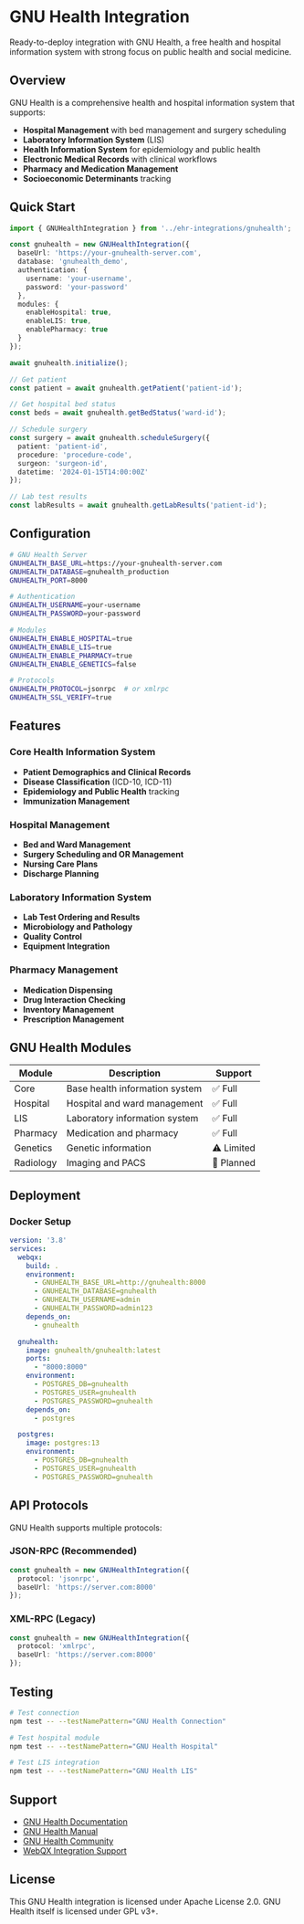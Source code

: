 # GNU Health Integration

Ready-to-deploy integration with GNU Health, a free health and hospital information system with strong focus on public health and social medicine.

## Overview

GNU Health is a comprehensive health and hospital information system that supports:

- **Hospital Management** with bed management and surgery scheduling
- **Laboratory Information System** (LIS)
- **Health Information System** for epidemiology and public health
- **Electronic Medical Records** with clinical workflows
- **Pharmacy and Medication Management**
- **Socioeconomic Determinants** tracking

## Quick Start

```typescript
import { GNUHealthIntegration } from '../ehr-integrations/gnuhealth';

const gnuhealth = new GNUHealthIntegration({
  baseUrl: 'https://your-gnuhealth-server.com',
  database: 'gnuhealth_demo',
  authentication: {
    username: 'your-username',
    password: 'your-password'
  },
  modules: {
    enableHospital: true,
    enableLIS: true,
    enablePharmacy: true
  }
});

await gnuhealth.initialize();

// Get patient
const patient = await gnuhealth.getPatient('patient-id');

// Get hospital bed status
const beds = await gnuhealth.getBedStatus('ward-id');

// Schedule surgery
const surgery = await gnuhealth.scheduleSurgery({
  patient: 'patient-id',
  procedure: 'procedure-code',
  surgeon: 'surgeon-id',
  datetime: '2024-01-15T14:00:00Z'
});

// Lab test results
const labResults = await gnuhealth.getLabResults('patient-id');
```

## Configuration

```bash
# GNU Health Server
GNUHEALTH_BASE_URL=https://your-gnuhealth-server.com
GNUHEALTH_DATABASE=gnuhealth_production
GNUHEALTH_PORT=8000

# Authentication
GNUHEALTH_USERNAME=your-username
GNUHEALTH_PASSWORD=your-password

# Modules
GNUHEALTH_ENABLE_HOSPITAL=true
GNUHEALTH_ENABLE_LIS=true
GNUHEALTH_ENABLE_PHARMACY=true
GNUHEALTH_ENABLE_GENETICS=false

# Protocols
GNUHEALTH_PROTOCOL=jsonrpc  # or xmlrpc
GNUHEALTH_SSL_VERIFY=true
```

## Features

### Core Health Information System
- **Patient Demographics and Clinical Records**
- **Disease Classification** (ICD-10, ICD-11)
- **Epidemiology and Public Health** tracking
- **Immunization Management**

### Hospital Management
- **Bed and Ward Management**
- **Surgery Scheduling and OR Management**
- **Nursing Care Plans**
- **Discharge Planning**

### Laboratory Information System
- **Lab Test Ordering and Results**
- **Microbiology and Pathology**
- **Quality Control**
- **Equipment Integration**

### Pharmacy Management
- **Medication Dispensing**
- **Drug Interaction Checking**
- **Inventory Management**
- **Prescription Management**

## GNU Health Modules

| Module | Description | Support |
|--------|-------------|---------|
| Core | Base health information system | ✅ Full |
| Hospital | Hospital and ward management | ✅ Full |
| LIS | Laboratory information system | ✅ Full |
| Pharmacy | Medication and pharmacy | ✅ Full |
| Genetics | Genetic information | ⚠️ Limited |
| Radiology | Imaging and PACS | 🚧 Planned |

## Deployment

### Docker Setup

```yaml
version: '3.8'
services:
  webqx:
    build: .
    environment:
      - GNUHEALTH_BASE_URL=http://gnuhealth:8000
      - GNUHEALTH_DATABASE=gnuhealth
      - GNUHEALTH_USERNAME=admin
      - GNUHEALTH_PASSWORD=admin123
    depends_on:
      - gnuhealth

  gnuhealth:
    image: gnuhealth/gnuhealth:latest
    ports:
      - "8000:8000"
    environment:
      - POSTGRES_DB=gnuhealth
      - POSTGRES_USER=gnuhealth
      - POSTGRES_PASSWORD=gnuhealth
    depends_on:
      - postgres

  postgres:
    image: postgres:13
    environment:
      - POSTGRES_DB=gnuhealth
      - POSTGRES_USER=gnuhealth
      - POSTGRES_PASSWORD=gnuhealth
```

## API Protocols

GNU Health supports multiple protocols:

### JSON-RPC (Recommended)
```typescript
const gnuhealth = new GNUHealthIntegration({
  protocol: 'jsonrpc',
  baseUrl: 'https://server.com:8000'
});
```

### XML-RPC (Legacy)
```typescript
const gnuhealth = new GNUHealthIntegration({
  protocol: 'xmlrpc',
  baseUrl: 'https://server.com:8000'
});
```

## Testing

```bash
# Test connection
npm test -- --testNamePattern="GNU Health Connection"

# Test hospital module
npm test -- --testNamePattern="GNU Health Hospital"

# Test LIS integration
npm test -- --testNamePattern="GNU Health LIS"
```

## Support

- [GNU Health Documentation](https://www.gnuhealth.org/documentation/)
- [GNU Health Manual](https://en.wikibooks.org/wiki/GNU_Health)
- [GNU Health Community](https://www.gnuhealth.org/community/)
- [WebQX Integration Support](https://github.com/WebQx/webqx/discussions)

## License

This GNU Health integration is licensed under Apache License 2.0. GNU Health itself is licensed under GPL v3+.